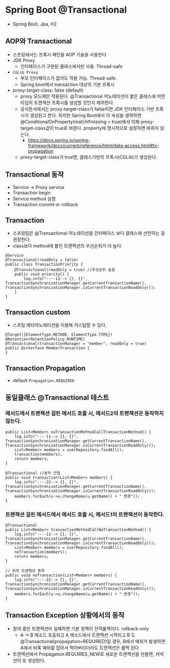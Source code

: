 # Spring Boot @Transactional 
- Spring Boot, Jpa, H2 


## AOP와 Transactional 
- 스프링에서는 프록시 패턴을 AOP 기술을 사용한다 
- JDK Proxy
  + 인터페이스가 구현된 클래스에서만 사용. Thread-safe 
- `CGLib Proxy`
  + 부모 인터페이스가 없어도 적용 가능. Thread-safe. 
  + Spring boot에서 transaction 대상의 기본 프록시 
- proxy-target-class: false (default)
  + proxy 모드에만 적용된다. @Transactional 어노테이션이 붙은 클래스에 어떤 타입의 트랜잭션 프록시를 생성할 것인지 제어한다. 
  + 공식문서에서는 proxy-target-class가 false이면 JDK 인터페이스 기반 프록시가 생성된고 한다. 하지만 Spring Boot에서 이 속성을 생략하면 @ConditionalOnProperty(matchIfmissing = true)에서 의해 proxy-target-class값이 true로 바뀐다. property에 명시적으로 설정하면 바뀌지 않는다. 
    - https://docs.spring.io/spring-framework/docs/current/reference/html/data-access.html#tx-propagation
  + proxy-target-class가 true면, 클래스기반의 프록시(CGLib)가 생성된다.    

## Transactional 동작 
- Service -> Proxy service
- Transaction begin
- Service method 실행
- Transaction commit or rollback

## Transaction
- 스프링팀은 @Transactional 어노테이션을 인터페이스 보다 클래스에 선언하는 걸 권장한다. 
- class보다 method에 붙인 트랜잭션의 우선순위가 더 높다.
```
@Service
@Transactional(readOnly = false)
public class TransactionPriority {
    @Transactional(readOnly = true) //우선순위 높음 
    public void priority() {
        log.info("----11--> {}, {}", TransactionSynchronizationManager.getCurrentTransactionName(), TransactionSynchronizationManager.isCurrentTransactionReadOnly());
    }
}
```

## Transaction custom
- 스프링 메타어노에티션을 이용해 커스텀할 수 있다. 
```
@Target({ElementType.METHOD, ElementType.TYPE})
@Retention(RetentionPolicy.RUNTIME)
@Transactional(transactionManager = "member", readOnly = true)
public @interface MemberTransaction {
} 
```

## Transaction Propagation
- default `Propagation.REQUIRED` 

## 동일클래스 @Transactional 테스트
### 메서드에서 트랜잭션 걸린 메서드 호출 시, 메서드2의 트랜잭션은 동작하지 않는다. 
```
public List<Member> noTransactionMethodCallTransactionMethod() {
    log.info("----11--> {}, {}", TransactionSynchronizationManager.getCurrentTransactionName(), TransactionSynchronizationManager.isCurrentTransactionReadOnly());
    List<Member> members = userRepository.findAll();
    transaction(members);
    return members;
}

@Transactional //동작 안함
public void transaction(List<Member> members) {
    log.info("----22--> {}, {}", TransactionSynchronizationManager.getCurrentTransactionName(), TransactionSynchronizationManager.isCurrentTransactionReadOnly());
    members.forEach(u->u.changeName(u.getName() + " 변경"));
}
```

### 트랜잭션 걸린 메서드에서 메서드 호출 시, 메서드1의 트랜잭션이 동작한다. 
```
@Transactional
public List<Member> transactionMethodCallNoTransactionMethod() {
    log.info("----11--> {}, {}", TransactionSynchronizationManager.getCurrentTransactionName(), TransactionSynchronizationManager.isCurrentTransactionReadOnly());
    List<Member> members = userRepository.findAll();
    noTransaction(members);
    return members;
}

// 위의 트랜잭션 동작 
public void noTransaction(List<Member> members) {
    log.info("----22--> {}, {}", TransactionSynchronizationManager.getCurrentTransactionName(), TransactionSynchronizationManager.isCurrentTransactionReadOnly());
    members.forEach(u->u.changeName(u.getName() + " 변경"));
}
```



## Transaction Exception 상황에서의 동작
- 참여 중인 트랜잭션이 실패하면 기본 정책이 전역롤백이다. rollback-only
  + A → B 메소드 호출되고 A 메소드에서 트랜잭션 시작되고 B 도 @Transactional(propagation=REQUIRED)일 경우, B에서 예외가 발생하면 A에서 비록 예외를 잡아서 먹어버리더라도 트랜잭션은 롤백 된다
- 트랜잭션에서 Propagation.REQUIRES_NEW로 새로운 트랜잭션을 만들면, 커넥션이 또 생성된다.   